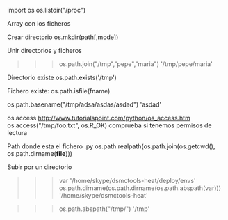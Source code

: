 import os
os.listdir("/proc")

Array con los ficheros


Crear directorio
os.mkdir(path[,mode])


Unir directorios y ficheros
>>> os.path.join("/tmp","pepe","maria")
'/tmp/pepe/maria'


Directorio existe
os.path.exists('/tmp')

Fichero existe:
os.path.isfile(fname)

os.path.basename("/tmp/adsa/asdas/asdad")
'asdad'

os.access
http://www.tutorialspoint.com/python/os_access.htm
os.access("/tmp/foo.txt", os.R_OK)
  comprueba si tenemos permisos de lectura


Path donde esta el fichero .py
os.path.realpath(os.path.join(os.getcwd(), os.path.dirname(__file__)))


Subir por un directorio
>>> var
'/home/skype/dsmctools-heat/deploy/envs'
>>> os.path.dirname(os.path.dirname(os.path.abspath(var)))
'/home/skype/dsmctools-heat'


>>> os.path.abspath("/tmp/")
'/tmp'



